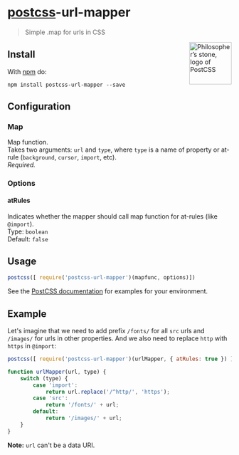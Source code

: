 # [postcss][postcss]-url-mapper

> Simple .map for urls in CSS

<img align="right" width="95" height="95"
     title="Philosopher’s stone, logo of PostCSS"
     src="http://postcss.github.io/postcss/logo.svg">

## Install

With [npm][npm] do:

```
npm install postcss-url-mapper --save
```

## Configuration

### Map
Map function.  
Takes two arguments: `url` and `type`, where `type` is a name of property or at-rule (`background`, `cursor`, `import`, etc).  
*Required.*

### Options

#### atRules
Indicates whether the mapper should call map function for at-rules (like `@import`).  
Type: `boolean`  
Default: `false`

## Usage

```js
postcss([ require('postcss-url-mapper')(mapfunc, options)])
```

See the [PostCSS documentation](https://github.com/postcss/postcss#usage) for
examples for your environment.

## Example
Let's imagine that we need to add prefix `/fonts/` for all `src` urls and `/images/` for urls in other properties. And we also need to replace `http` with `https` in `@import`:

```js
postcss([ require('postcss-url-mapper')(urlMapper, { atRules: true }) ]);

function urlMapper(url, type) {
    switch (type) {
        case 'import':
            return url.replace('/^http/', 'https');
        case 'src':
            return '/fonts/' + url;
        default:
            return '/images/' + url;
    }
}
```

**Note:** `url` can't be a data URI.

[postcss]: https://github.com/postcss/postcss
[npm]: https://www.npmjs.com/package/postcss-url-mapper

